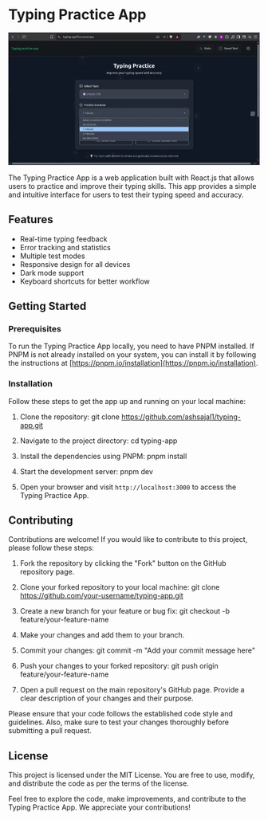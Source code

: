 # Typing Practice App

![Typing Test Preview](./public/preview.gif)

The Typing Practice App is a web application built with React.js that allows users to practice and improve their typing skills. This app provides a simple and intuitive interface for users to test their typing speed and accuracy.

## Features

- Real-time typing feedback
- Error tracking and statistics
- Multiple test modes
- Responsive design for all devices
- Dark mode support
- Keyboard shortcuts for better workflow

## Getting Started

### Prerequisites

To run the Typing Practice App locally, you need to have PNPM installed. If PNPM is not already installed on your system, you can install it by following the instructions at [https://pnpm.io/installation](https://pnpm.io/installation).

### Installation

Follow these steps to get the app up and running on your local machine:

1. Clone the repository:
git clone https://github.com/ashsajal1/typing-app.git

2. Navigate to the project directory:
cd typing-app


3. Install the dependencies using PNPM:
pnpm install


4. Start the development server:
pnpm dev

5. Open your browser and visit `http://localhost:3000` to access the Typing Practice App.

## Contributing

Contributions are welcome! If you would like to contribute to this project, please follow these steps:

1. Fork the repository by clicking the "Fork" button on the GitHub repository page.

2. Clone your forked repository to your local machine:
git clone https://github.com/your-username/typing-app.git


3. Create a new branch for your feature or bug fix:
git checkout -b feature/your-feature-name

4. Make your changes and add them to your branch.

5. Commit your changes:
git commit -m "Add your commit message here"


6. Push your changes to your forked repository:
git push origin feature/your-feature-name


7. Open a pull request on the main repository's GitHub page. Provide a clear description of your changes and their purpose.

Please ensure that your code follows the established code style and guidelines. Also, make sure to test your changes thoroughly before submitting a pull request.

## License

This project is licensed under the MIT License. You are free to use, modify, and distribute the code as per the terms of the license.

Feel free to explore the code, make improvements, and contribute to the Typing Practice App. We appreciate your contributions!